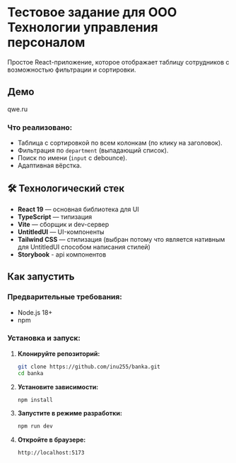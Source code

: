 # Тестовое задание для ООО Технологии управления персоналом

Простое React-приложение, которое отображает таблицу сотрудников с возможностью фильтрации и сортировки.

## Демо

qwe.ru

### Что реализовано:
- Таблица с сортировкой по всем колонкам (по клику на заголовок).
- Фильтрация по `department` (выпадающий список).
- Поиск по имени (`input` с debounce).
- Адаптивная вёрстка.

## 🛠️ Технологический стек

- **React 19** — основная библиотека для UI
- **TypeScript** — типизация
- **Vite** — сборщик и dev-сервер
- **UntitledUI** — UI-компоненты
- **Tailwind CSS** — стилизация (выбран потому что является нативным для UntitledUI способом написания стилей)
- **Storybook** - api компонентов

## Как запустить

### Предварительные требования:
- Node.js 18+
- npm

### Установка и запуск:

1. **Клонируйте репозиторий:**
   ```bash
   git clone https://github.com/inu255/banka.git
   cd banka
   ```

2. **Установите зависимости:**
   ```bash
   npm install
   ```

3. **Запустите в режиме разработки:**
   ```bash
   npm run dev
   ```

4. **Откройте в браузере:**
   ```
   http://localhost:5173
   ```